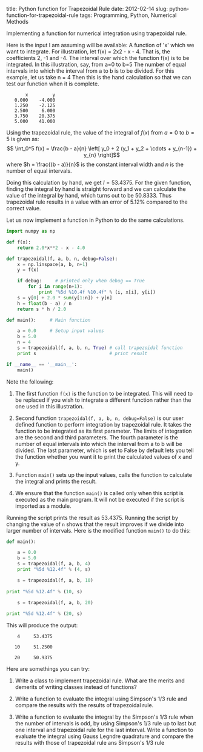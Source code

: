 title: Python function for Trapezoidal Rule
date: 2012-02-14
slug: python-function-for-trapezoidal-rule
tags: Programming, Python, Numerical Methods

Implementing a function for numerical integration using trapezoidal rule. <!-- PELICAN_END_SUMMARY -->

Here is the input I am assuming will be available:
A function of 'x' which we want to integrate. For illustration, let f(x) = 2x2 - x - 4. That is, the coefficients 2, -1 and -4.
The interval over which the function f(x) is to be integrated. In this illustration, say, from a=0 to b=5
The number of equal intervals into which the interval from a to b is to be divided. For this example, let us take n = 4
Then this is the hand calculation so that we can test our function when it is complete.

~~~
       x         y
   0.000    -4.000
   1.250    -2.125
   2.500     6.000
   3.750    20.375
   5.000    41.000
~~~

Using the trapezoidal rule, the value of the integral of $f(x)$ from $a=0$ to $b=5$ is given as:
$$ \int_0^5 f(x) = \frac{b - a}{n} \left[ y_0 + 2 (y_1 + y_2 + \cdots + y_{n-1}) + y_{n} \right]$$
where $h = \frac{(b - a)}{n}$ is the constant interval width and $n$ is the number of equal intervals.

Doing this calculation by hand, we get $I = 53.4375$. For the given function, finding the integral by hand is straight forward and we can calculate the value of the integral by hand, which turns out to be $50.8333$. Thus trapezoidal rule results in a value with an error of $5.12\%$ compared to the correct value.

Let us now implement a function in Python to do the same calculations.

~~~python
import numpy as np

def f(x):
    return 2.0*x**2 - x - 4.0

def trapezoidal(f, a, b, n, debug=False):
    x = np.linspace(a, b, n+1)
    y = f(x)

    if debug:     # printed only when debug == True
        for i in range(n+1):
            print "%5d %10.4f %10.4f" % (i, x[i], y[i])
    s = y[0] + 2.0 * sum(y[1:n]) + y[n]
    h = float(b - a) / n
    return s * h / 2.0

def main():     # Main function

    a = 0.0     # Setup input values
    b = 5.0
    n = 4
    s = trapezoidal(f, a, b, n, True) # call trapezoidal function
    print s                           # print result

if __name__ == '__main__':
    main()
~~~

Note the following:

1. The first function `f(x)` is the function to be integrated. This will need to be replaced if you wish to integrate a different function rather than the one used in this illustration.

2. Second function `trapezoidal(f, a, b, n, debug=False)` is our user defined function to perform integration by trapezoidal rule. It takes the function to be integrated as its first parameter. The limits of integration are the second and third parameters. The fourth parameter is the number of equal intervals into which the interval from a to b will be divided. The last parameter, which is set to False by default lets you tell the function whether you want it to print the calculated values of x and y.

3. Function `main()` sets up the input values, calls the function to calculate the integral and prints the result.

4. We ensure that the function `main()` is called only when this script is executed as the main program. It will not be executed if the script is imported as a module.

Running the script prints the result as 53.4375. Running the script by changing the value of `n` shows that the result improves if we divide into larger number of intervals. Here is the modified function `main()` to do this:

~~~python
def main():

    a = 0.0
    b = 5.0
    s = trapezoidal(f, a, b, 4)
    print "%5d %12.4f" % (4, s)

    s = trapezoidal(f, a, b, 10)
    
print "%5d %12.4f" % (10, s)

    s = trapezoidal(f, a, b, 20)
    
print "%5d %12.4f" % (20, s)
~~~

This will produce the output:

~~~
    4     53.4375

   10     51.2500

   20     50.9375
~~~

Here are somethings you can try:

1. Write a class to implement trapezoidal rule. What are the merits and demerits of writing classes instead of functions?

2. Write a function to evaluate the integral using Simpson's 1/3 rule and compare the results with the results of trapezoidal rule.

3. Write a function to evaluate the integral by the Simpson's 1/3 rule when the number of intervals is odd, by using Simpson's 1/3 rule up to last but one interval and trapezoidal rule for the last interval.
Write a function to evaluate the integral using Gauss Legndre quadrature and compare the results with those of trapezoidal rule ans Simpson's 1/3 rule

